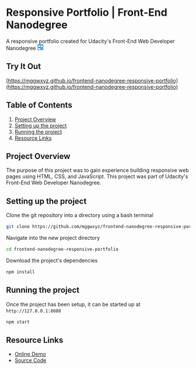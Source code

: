 # Responsive Portfolio | Front-End Nanodegree

A responsive portfolio created for Udacity's Front-End Web Developer Nanodegree
![Resposive Portfolio Icon](src/images/fixed/responsive-portfolio-favicon.ico "Responsive Portfolio Icon")

## Try It Out
[https://mggwxyz.github.io/frontend-nanodegree-responsive-portfolio](https://mggwxyz.github.io/frontend-nanodegree-responsive-portfolio)

## Table of Contents
1. [Project Overview](#project-overview)
1. [Setting up the project](#setting-up-the-project)
1. [Running the project](#running-the-project)
1. [Resource Links](#resource-links)

## Project Overview

The purpose of this project was to gain experience building responsive web pages using HTML, CSS, and JavaScript. This project was part of Udacity's Front-End Web Developer Nanodegree.

## Setting up the project
Clone the git repository into a directory using a bash terminal
```bash
git clone https://github.com/mggwxyz/frontend-nanodegree-responsive-portfolio.git
````

Navigate into the new project directory
```bash
cd frontend-nanodegree-responsive-portfolio
```

Download the project's dependencies
```bash
npm install
```

## Running the project
Once the project has been setup, it can be started up at `http://127.0.0.1:8080`
```bash
npm start
```

## Resource Links
* [Online Demo](https://mggwxyz.github.io/frontend-nanodegree-responsive-portfolio)
* [Source Code](https://github.com/mggwxyz/frontend-nanodegree-responsive-portfolio)